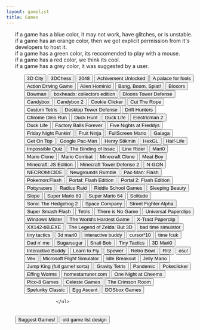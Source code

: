 ```yaml
---
layout: gamelist
title: Games
---
```

<p align="center">
<div class="row">
    <div class="col"></div>
    <div class="col text-start">
        <ul>
            <div id="rows">
<p>if a game has a blue color, it may not work, have glitches, or is unstable. <br>
if a game has an orange color, then we got explicit permission from it's developers to host it.<br>
if a game has a green color, its reccomended to play with a mouse. <br>
if a game has a red color, we think its cool. <br>
if a game has a grey color, it was suggested by a user.</p>
<ul id="games">
<button onclick="window.location.href='3d.city/'">3D City</button>
            <button onclick="window.location.href='3Dchess/'">3DChess</button>
            <button onclick="window.location.href='2048/'">2048</button>
            <button onclick="window.location.href='achievement_unlocked/'">Achivement Unlocked</button>
            <button onclick="window.location.href='a palace for fools/'">A palace for fools</button>
            <button onclick="window.location.href='adg/'">Action Driving Game</button>
            <button onclick="window.location.href='alienhominid/'">Alien Hominid</button>
            <button onclick="window.location.href='bbs/'">Bang, Boom, Splat!</button>
            <button onclick="window.location.href='bloxors/'">Bloxors</button>
            <button onclick="window.location.href='bowman/'">Bowman</button>
            <button class="colusr" onclick="window.location.href='boxhead/'">boxheads: collectors edition</button>
            <button onclick="window.location.href='btd/'">Bloons Tower Defense</button>
            <!--club penguin was actual doodoo-->
            <button onclick="window.location.href='candybox/'">Candybox</button>
            <button onclick="window.location.href='candybox2/'">Candybox 2</button>
            <button onclick="window.location.href='cookieclicker/'">Cookie Clicker</button>
            <button class="expmos" onclick="window.location.href='ctr/'">Cut The Rope</button>
            <button onclick="window.location.href='custom-tetris/'">Custom Tetris</button>
            <button onclick="window.location.href='desktoptd/'">Desktop Tower Defense</button>
            <button class="exp" onclick="window.location.href='drifthunters/'">Drift Hunters</button>
            <button onclick="window.location.href='dino/'">Chrome Dino Run</button>
            <button onclick="window.location.href='duckhunt/'">Duck Hunt</button>
            <button onclick="window.location.href='DuckLife/'">Duck Life</button>
            <button onclick="window.location.href='electricman2/'">Electricman 2</button>
            <button class="exp" onclick="window.location.href='DuckLife/'">Duck Life</button>
            <button onclick="window.location.href='fbf/'">Factory Balls Forever</button>
            <button onclick="window.location.href='fnaf/'">Five Nights at Freddys</button>
            <button class="exp" onclick="window.location.href='fnf/'">Friday Night Funkin&#39;</button>
            <button onclick="window.location.href='FruitNinja/'">Fruit Ninja</button>
            <button onclick="window.location.href='fullscreenmario/'">FullScreen Mario</button>
            <button onclick="window.location.href='galaga/'">Galaga</button>
            <!--gd was just a garbage flash port. we can find a better one, im sure-->
            <button onclick="window.location.href='getontop/'">Get On Top</button>
            <button onclick="window.location.href='gpacman/'">Google Pac-Man</button>
            <button class="exp" onclick="window.location.href='henrystikmin/'">Henry Stikmin</button>
            <button class="exp" onclick="window.location.href='HexGL/'">HexGL</button>
            <button class="expmos" onclick="window.location.href='hl/'">Half-Life</button>
            <button onclick="window.location.href='iq/'">Impossible Quiz</button>
            <button class="exp" onclick="window.location.href='issac/'">The Binding of Issac</button>
            <button class="mos" onclick="window.location.href='linerider/'">Line Rider</button>
            <button class="mos" onclick="window.location.href='mari0/'">Mari0</button>
            <button onclick="window.location.href='marioclone/'">Mario Clone</button>
            <button onclick="window.location.href='mariocombat/'">Mario Combat</button>
            <!--portable mc only works on windows barely, and even still most schools have completely switched to chromebooks. it was also a redirect, which isnt good.-->
            <button class="exp" onclick="window.location.href='mcclone1/'">Minecraft Clone</button>
            <button class="col" onclick="window.location.href='meatboy/'">Meat Boy</button>
            <!--minecraft flash edition is no longer listed (bc it sucks) but it still has to be deleted-->
            <button onclick="window.location.href='minecraftjs/'">Minecraft: JS Edition</button>
            <!--minesweeper is already on google, literally no reason to play it here-->
            <button onclick="window.location.href='mtd2/'">Minecraft Tower Defense 2</button>
            <button class="exc" onclick="window.location.href='ngon/'">N-GON</button>
            <button class="exc" onclick="window.location.href='necromicide/'">NECROMICIDE</button>
            <button class="col" onclick="window.location.href='ngr/'">Newgrounds Rumble</button>
            <button onclick="window.location.href='pacman/'">Pac-Man: Flash</button>
            <button onclick="window.location.href='pokemon/'">Pokemon:Flash</button>
            <!--even if people play pong its very few and is honestly just low hanging fruit. also ai garb-->
            <button onclick="window.location.href='portalflash/'">Portal: Flash Edition</button>
            <button onclick="window.location.href='portal2flash/'">Portal 2: Flash Edition</button>
            <button class="exp" onclick="window.location.href='pottyracers/'">Pottyracers</button>
            <button onclick="window.location.href='radius-raid/'">Radius Raid</button>
            <button onclick="window.location.href='RiddleSchool/'">Riddle School Games</button>
            <!--we have bad time simulator, no point in having this-->
            <button onclick="window.location.href='sleeping-beauty/'">Sleeping Beauty</button>
            <button class="usr" onclick="window.location.href='slope/'">Slope</button>
            <button onclick="window.location.href='sm63/'">Super Mario 63</button>
            <button onclick="window.location.href='sm64/'">Super Mario 64</button>
            <button onclick="window.location.href='solitude/'">Solitude</button>
            <button onclick="window.location.href='sonic2/'">Sonic The Hedgehog 2</button>
            <button onclick="window.location.href='SpaceCompany/'">Space Company</button>
            <button onclick="window.location.href='streetfighter/'">Street Fighter Alpha</button>
            <button onclick="window.location.href='super-smash-flash/'">Super Smash Flash</button>
            <button class="colusr" onclick="window.location.href='tetris/'">Tetris</button>
            <button class="exp" onclick="window.location.href='thereisnogame/'">There is No Game</button>
            <button class="col" onclick="window.location.href='universal-paperclips/'">Universal Paperclips</button>
            <button onclick="window.location.href='winmister/'">Windows Mister</button>
            <button onclick="window.location.href='WorldHardestGame/'">The World&#39;s Hardest Game</button>
            <button onclick="window.location.href='xtractpaperclip/'">X-Tract Paperclip</button>
            <button onclick="window.location.href='xx142-b2.exe/'">XX142-bB.EXE</button>
            <button onclick="window.location.href='zelda3d/'">The Legend of Zelda: But 3D</button>
            <button onclick="window.location.href='badtimesim/'">bad time simulator</button>
            <button onclick="window.location.href='tinytactics/'">tiny tactics</button>
            <button onclick="window.location.href='3dmari0/'">3d mari0</button>
            <button class="col" onclick="window.location.href='interactivebuddy/'">interactive buddy</button>
            <button class="colmos" onclick="window.location.href='cursor10/'">cursor*10</button>
            <button class="exp" onclick="window.location.href='timefcuk/'">time fcuk</button>
                <!--please dont change this again, this is the name of the game-->
            <button class="usr" onclick="window.location.href='dadnme/'">Dad n' me</button>
            <button class="exp" onclick="window.location.href='sugarsugar/'">Sugarsugar</button>
            <button class="exp" onclick="window.location.href='snailbob/'">Snail Bob</button>
            <button onclick="window.location.href='tinytactics/'">Tiny Tactics</button>
            <button onclick="window.location.href='3dmari0/'">3D Mari0</button>
            <button onclick="window.location.href='interactivebuddy/'">Interactive Buddy</button>
            <button class="exp" onclick="window.location.href='learntofly/'">Learn to Fly</button>
            <button class="exp" onclick="window.location.href='spewer/'">Spewer</button>
            <button onclick="window.location.href='retro-bowl/'">Retro Bowl</button>
            <button onclick="window.location.href='ritz/'">Ritz</button>
            <button class="exp" onclick="window.location.href='osu/'">osu!</button>
            <button onclick="window.location.href='vex/'">Vex</button>
            <button onclick="window.location.href='microsoft-flight-simulator/'">Microsoft Flight Simulator</button>
            <button onclick="window.location.href='idlebreakout/'">Idle Breakout</button>
            <button onclick="window.location.href='jellymario/'">Jelly Mario</button>
            <button class="col" onclick="window.location.href='Jump-King/'">Jump King (full game! sorta)</button>
            <button onclick="window.location.href='gravitytetris/'">Gravity Tetris</button>
            <button onclick="window.location.href='pandemic/'">Pandemic</button>
            <button onclick="window.location.href='pokeclicker/'">Pokeclicker</button>
            <button onclick="window.location.href='effingworms/'">Effing Worms</button>
            <button onclick="window.location.href='homestarrunner/'">homestarruner.com</button>
            <button onclick="window.location.href='onac/'">One Night at Cheems</button>
            <!--blueballs cool adventure was made in scratch. it deserved to go tbh-->
            <button onclick="window.location.href='pico8/'">Pico-8 Games</button>
            <button class="col" onclick="window.location.href='celeste/'">Celeste Games</button>
            <button onclick="window.location.href='crimson/'">The Crimson Room</button>
            <button class="colusr" onclick="window.location.href='spelunky/'">Spelunky Classic</button>
            <button class="excmos" onclick="window.location.href='egg_ascent/'">Egg Ascent</button>
            <button onclick="window.location.href='/emulators/dosboxgames/'">DOSbox Games</button>

                </ul>

</div>
            <br>
            <button onclick="window.location.href='https://forum.mesacomplex.tk/game-suggestions-o35trixv">Suggest Games!</button>
                      <button onclick="window.location.href='indexold.html'">old game list design</button>
        </ul>
    </div>
    <div class="col"></div>
</div>
</p>
